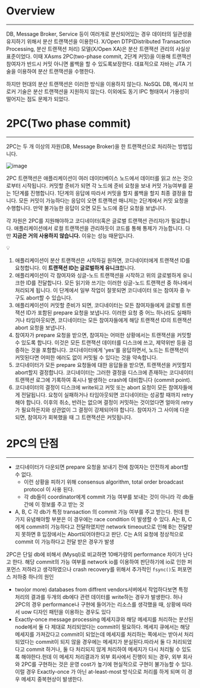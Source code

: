 # Overview

---

DB, Message Broker, Service 등이 여러개로 분산되어있는 경우 데이터의 일관성을 유지하기 위해서 분산 트랜잭션을 이용한다. X/Open DTP(Distributed Transaction Processing, 분산 트랜잭션 처리) 모델(X/Open XA)은 분산 트랜잭션 관리의 사실상 표준이었다. 이때 XAsms 2PC(two-phase commit, 2단계 커밋)을 이용해 트랜잭션 참여자가 반드시 커밋 아니면 롤백을 할 수 있도록보장한다. 대표적으로 자바는 JTA 기술을 이용하여 분산 트랜잭션을 수행한다.

하지만 현대의 분산 트랜잭션은 이러한 방식을 이용하지 않는다. NoSQL DB, 메시지 브로커 기술은 분산 트랜잭션을 지원하지 않는다. 이외에도 동기 IPC 형태여서 가용성이 떨어지는 점도 문제가 되었다.

# 2PC(Two phase commit)

---

2PC는 두 개 이상의 자원(DB, Message Broker)을 한 트랜잭션으로 처리하는 방법입니다.

![image](https://user-images.githubusercontent.com/66561524/227931822-e7969149-2293-4f9d-a555-b850c4d5de20.png)

2PC 트랜잭션은 애플리케이션이 여러 데이터베이스 노드에서 데이터를 읽고 쓰는 것으로부터 시작됩니다. 커밋할 준비가 되면 각 노드에 준비 요청을 보내 커밋 가능여부를 묻는 1단계를 진행합니다. 1단계의 응답에 따라서 커밋을 할지 롤백을 할지 최종 결정을 합니다. 모든 커밋이 가능하다는 응답이 오면 트랜잭션 매니저는 2단계에서 커밋 요청을 수행합니다. 만약 불가능한 응답이 오면 모든 노드에 중단 요청을 보냅니다.

각 자원은 2PC를 지원해야하고 코디네이터(혹은 글로벌 트랜잭션 관리자)가 필요합니다. 애플리케이션에서 로컬 트랜잭션을 관리하듯이 코드를 통해 통제가 가능합니다. 다만 **지금은 거의 사용하지 않습니다.** 이유는 성능 때문입니다.

<aside>
💡

1. 애플리케이션이 분산 트랜잭션은 시작하길 원하면, 코디네이터에게 트랜잭션 ID를 요청합니다. 이 **트랜잭션 ID는 글로벌하게 유니크**합니다.
2. 애플리케이션이 각 참여자와 싱글-노드 트랜잭션을 시작하고 위의 글로벌하게 유니크한 ID를 전달합니다. 모든 읽기와 쓰기는 이러한 싱글-노드 트랜잭션 중 하나에서 처리되게 됩니다. 이 단계에서 일부 작업이 잘못되면 코디네이터 또는 참여자 중 누구도 abort할 수 있습니다.
3. 애플리케이션이 커밋할 준비가 되면, 코디네이터는 모든 참여자들에게 글로벌 트랜잭션 ID가 포함된 prepare 요청을 보냅니다. 이러한 요청 중 어느 하나라도 실패하거나 타임아웃되면, 코디네이터는 모든 참여자들에게 해당 트랜잭션 ID의 트랜잭션 abort 요청을 보냅니다.
4. 참여자가 prepare 요청을 받으면, 참여자는 어떠한 상황에서는 트랜잭션을 커밋할 수 있도록 합니다. 이것은 모든 트랜잭션 데이터를 디스크에 쓰고, 제약위반 등을 검증하는 것을 포함합니다. 코디네이터에게 'yes'를 응답하면서, 노드는 트랜잭션이 커밋된다면 어떠한 에러도 없이 커밋될 수 있다는 것을 약속합니다.
5. 코디네이터가 모든 prepare 요청들에 대한 응답들을 받으면, 트랜잭션을 커밋할지 abort할지 결정합니다. 코디네이터는 그러한 결정을 디스크에 존재하는 코디네이터 트랜잭션 로그에 기록하여 혹시나 발생하는 crash에 대비합니다 (commit point).
6. 코디네이터의 결정이 디스크에 write되고 커밋 또는 abort 요청이 모든 참여자들에게 전달됩니다. 요청이 실패하거나 타임아웃되면 코디네이터는 성공할 때까지 retry해야 합니다. 이후의 취소, 반려는 없으며 결정이 커밋하는 것이었다면 얼마의 retry가 필요하든지와 상관없이 그 결정이 강제되어야 합니다. 참여자가 그 사이에 다운되면, 참여자가 회복했을 때 그 트랜잭션은 커밋됩니다.
</aside>

# 2PC의 단점

---

- 코디네이터가 다운되면 prepare 요청을 보내기 전에 참여자는 안전하게 abort할 수 없다.
    - 이런 상황을 피하기 위해 consensus algorithm, total order broadcast protocol 이 사용 된다.
    - 각 db들이 coordinator에게 commit 가능 여부를 보내는 것이 아니라 각 db들 간에 이 정보를 주고 받는 것
- A, B, C 각 db가 특정 transaction 의 commit 가능 여부를 주고 받는다. 헌데 한가지 유념해야할 부분은 이 경우에는 race condition 이 발생할 수 있다. A는 B, C에게 commit이 가능하다고 전달하였지만 network timeout으로 인해 B는 전달받지 못하면 B 입장에서는 Abort되어야한다고 판단. C는 A의 요청에 정상적으로 commit 이 가능하다고 전달 받은 경우가 발생

2PC은 단일 db에 비해서 (Mysql)로 비교하면 10배가량의 performance 차이가 난다고 한다. 해당 commit의 가능 여부를 network io를 이용하여 판단하기에 io로 인한 퍼포먼스 저하라고 생각하였으나 crash recovery를 위해서 추가적인 `fsync()`도 퍼포먼스 저하중 하나의 원인

- two(or more) databases from diffrent vendors서버에서 작업하다보면 특정 처리의 결과를 두개의 db에다 관련 데이터를 write하는 경우가 발생한다. 허나 2PC의 경우 performance나 구현에 들어가는 리소스를 생각했을 때, 상황에 따라서 uow 디자인 패턴을 이용하는 경우도 있다
- Exactly-once message processing 메세지큐와 해당 메세지를 처리하는 분산된 node에서 둘 다 제대로 처리되었다는 commit이 필요하다. 메세지 큐에서는 해당 메세지를 가져갔다고 commit이 되었는데 메세지를 처리하는 쪽에서는 받아서 처리되었다는 commit이 되지 않을 경우에는 메세지가 분실된다.따라서 둘 다 처리되었다고 commit 하거나, 둘 다 처리되지 않게 처리하여 메세지가 다시 처리될 수 있도록 해야한다.헌데 이 메세지 처리결과가 외부 회사에서 진행이 되는 경우, 외부 회사와 2PC를 구현하는 것은 운영 cost가 높기에 현실적으로 구현이 불가능할 수 있다. 이럴 경우 Exactly-once 가 아닌 at-least-most 방식으로 처리를 하게 되며 이 경우 메세지 중복현상이 발생한다.
